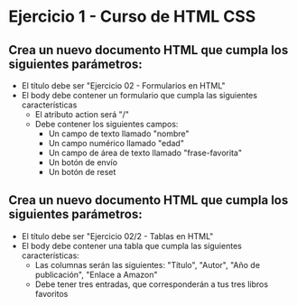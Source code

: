 # Ejercicio 1 - Curso de HTML CSS

## Crea un nuevo documento HTML que cumpla los siguientes parámetros:

* El título debe ser "Ejercicio 02 - Formularios en HTML"
* El body debe contener un formulario que cumpla las siguientes características
    * El atributo action será "/"
    * Debe contener los siguientes campos:
        * Un campo de texto llamado "nombre"
        * Un campo numérico llamado "edad"
        * Un campo de área de texto llamado "frase-favorita"
        * Un botón de envío
        * Un botón de reset
 
## Crea un nuevo documento HTML que cumpla los siguientes parámetros:

* El título debe ser "Ejercicio 02/2 - Tablas en HTML"
* El body debe contener una tabla que cumpla las siguientes características:
    * Las columnas serán las siguientes: "Título", "Autor", "Año de publicación", "Enlace a Amazon"
    * Debe tener tres entradas, que corresponderán a tus tres libros favoritos
